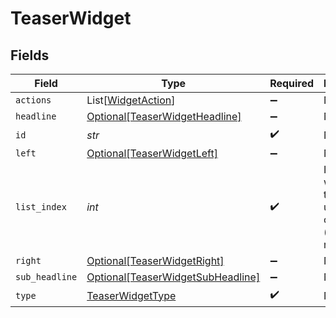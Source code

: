 # TeaserWidget


## Fields

| Field                                                                               | Type                                                                                | Required                                                                            | Description                                                                         |
| ----------------------------------------------------------------------------------- | ----------------------------------------------------------------------------------- | ----------------------------------------------------------------------------------- | ----------------------------------------------------------------------------------- |
| `actions`                                                                           | List[[WidgetAction](../../models/shared/widgetaction.md)]                           | :heavy_minus_sign:                                                                  | N/A                                                                                 |
| `headline`                                                                          | [Optional[TeaserWidgetHeadline]](../../models/shared/teaserwidgetheadline.md)       | :heavy_minus_sign:                                                                  | N/A                                                                                 |
| `id`                                                                                | *str*                                                                               | :heavy_check_mark:                                                                  | N/A                                                                                 |
| `left`                                                                              | [Optional[TeaserWidgetLeft]](../../models/shared/teaserwidgetleft.md)               | :heavy_minus_sign:                                                                  | N/A                                                                                 |
| `list_index`                                                                        | *int*                                                                               | :heavy_check_mark:                                                                  | Index of the widget in the list, used for ordering (left or right)                  |
| `right`                                                                             | [Optional[TeaserWidgetRight]](../../models/shared/teaserwidgetright.md)             | :heavy_minus_sign:                                                                  | N/A                                                                                 |
| `sub_headline`                                                                      | [Optional[TeaserWidgetSubHeadline]](../../models/shared/teaserwidgetsubheadline.md) | :heavy_minus_sign:                                                                  | N/A                                                                                 |
| `type`                                                                              | [TeaserWidgetType](../../models/shared/teaserwidgettype.md)                         | :heavy_check_mark:                                                                  | N/A                                                                                 |